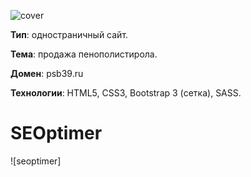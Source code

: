 [cover]: 
[seoptimer]: 

![cover]

__Тип__: одностраничный сайт.

__Тема__: продажа пенополистирола.

__Домен__: psb39.ru

__Технологии__: HTML5, CSS3, Bootstrap 3 (сетка), SASS.

# SEOptimer

![seoptimer]